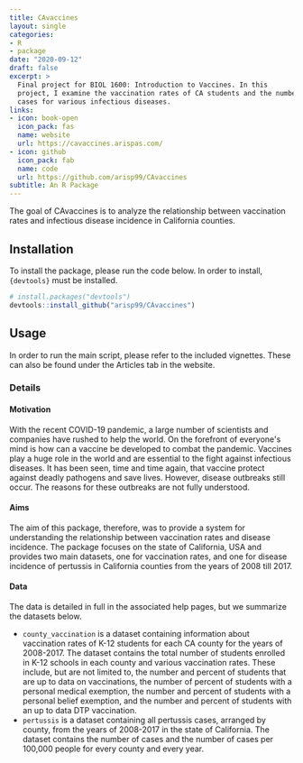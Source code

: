 ```yaml
---
title: CAvaccines
layout: single
categories:
- R
- package
date: "2020-09-12"
draft: false
excerpt: >
  Final project for BIOL 1600: Introduction to Vaccines. In this
  project, I examine the vaccination rates of CA students and the number of
  cases for various infectious diseases. 
links:
- icon: book-open
  icon_pack: fas
  name: website
  url: https://cavaccines.arispas.com/
- icon: github
  icon_pack: fab
  name: code
  url: https://github.com/arisp99/CAvaccines
subtitle: An R Package
---
```


The goal of CAvaccines is to analyze the relationship between vaccination rates
and infectious disease incidence in California counties.

## Installation
To install the package, please run the code below. In order to install,
`{devtools}` must be installed.

```r
# install.packages("devtools")
devtools::install_github("arisp99/CAvaccines")
```

## Usage
In order to run the main script, please refer to the included vignettes. These
can also be found under the Articles tab in the website. 

### Details
#### Motivation
With the recent COVID-19 pandemic, a large number of scientists and companies
have rushed to help the world. On the forefront of everyone's mind is how can
a vaccine be developed to combat the pandemic. Vaccines play a huge role in the
world and are essential to the fight against infectious diseases. It has been
seen, time and time again, that vaccine protect against deadly pathogens and
save lives. However, disease outbreaks still occur. The reasons for these 
outbreaks are not fully understood. 

#### Aims
The aim of this package, therefore, was to provide a system for understanding
the relationship between vaccination rates and disease incidence. The package 
focuses on the state of California, USA and provides two main datasets, one 
for vaccination rates, and one for disease incidence of pertussis in California 
counties from the years of 2008 till 2017.

#### Data
The data is detailed in full in the associated help pages, but we summarize the
datasets below.

* `county_vaccination` is a dataset containing information about vaccination 
rates of K-12 students for each CA county for the years of 2008-2017. The 
dataset contains the total number of students enrolled in K-12 schools in each 
county and various vaccination rates. These include, but are not limited to, 
the number and percent of students that are up to data on vaccinations, the
number of percent of students with a personal medical exemption, the number and
percent of students with a personal belief exemption, and the number and percent
of students with an up to data DTP vaccination.
* `pertussis` is a dataset containing all pertussis cases, arranged by county, 
from the years of 2008-2017 in the state of California. The dataset contains the
number of cases and the number of cases per 100,000 people for every county and
every year.

